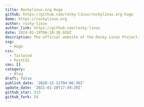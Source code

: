 ```yaml
---
title: Rockylinux.org Hugo
github: https://github.com/rocky-linux/rockylinux.org-hugo
demo: https://rockylinux.org
author: rocky-linux
author_link: https://github.com/rocky-linux
date: 2024-02-19T06:10:30.026Z
description: The official website of the Rocky Linux Project.
ssg:
  - Hugo
css:
  - Tailwind
  - PostCSS
cms: []
category:
  - Blog
draft: false
publish_date: '2020-12-11T04:06:36Z'
update_date: '2021-01-28T17:49:29Z'
github_star: 313
github_fork: 54
---
```

